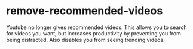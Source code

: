 # remove-recommended-videos

Youtube no longer gives recommended videos. This allows you to search for videos you want, but increases productivity by preventing you from being distracted. Also disables you from seeing trending videos. 
